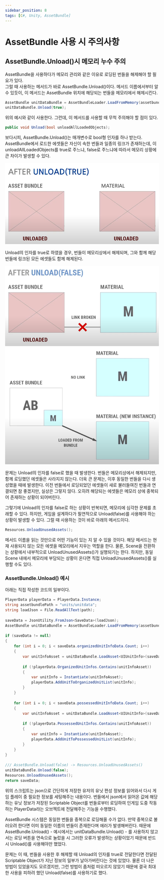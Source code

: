 ```yaml
---
sidebar_position: 8
tags: [C#, Unity, AssetBundle]
---
```


# AssetBundle 사용 시 주의사항

## AssetBundle.Unload()시 메모리 누수 주의

AssetBundle을 사용하다가 메모리 관리와 같은 이유로 로딩된 번들을 해제해야 할 필요가 있다.<br />
그럴 때 사용하는 메서드가 바로 AssetBundle.Unload()이다.
메서드 이름에서부터 알 수 있듯이, 이 메서드는 AssetBundle 위치에 해당되는 번들을 메모리에서 해제시킨다.

```C#
AssetBundle unitDataBundle = AssetBundleLoader.LoadFromMemory(assetbundlePath);
unitDataBundle.Unload(true);
```

위의 예시와 같이 사용한다.
그런데, 이 메서드를 사용할 때 무척 주의해야 할 점이 있다.

```C#
public void Unload(bool unloadAllLoadedObjects);
```

보다시피, AssetBundle.Unload()는 매개변수로 bool형 인자를 하나 받는다.
AssetBundle에서 로드한 에셋들은 자신이 속한 번들과 일종의 링크가 존재하는데,
이 unloadAllLoadedObjects를 true로 주느냐, false로 주느냐에 따라서 메모리 상황에 큰 차이가 발생할 수 있다.

![AssetBundle.Unload(true)](Images/assetbundle9.png)

Unload의 인자를 true로 하였을 경우, 번들이 메모리상에서 해제되며, 그와 함께 해당 번들에 링크된 모든 에셋들도 함께 해제된다.

![AssetBundle.Unload(false)](Images/assetbundle10.png)
![AssetBundle.Unload(false)](Images/assetbundle11.png)

문제는 Unload의 인자를 false로 했을 때 발생한다.
번들은 메모리상에서 해제되지만, 함께 로딩했던 에셋들은 사라지지 않는다.
더욱 큰 문제는, 이후 동일한 번들을 다시 생성했을 때에 발생한다.
이전 번들에서 로딩되었던 에셋들이 새로 불러들여진 번들과 연결되면 참 좋겠지만, 실상은 그렇지 않다.
오히려 해당되는 에셋들은 메모리 상에 중복되어 존재하는 상황이 되어버린다.

그렇기에 Unload의 인자를 false로 하는 상황이 반복되면, 메모리에 심각한 문제를 초래할 수 있다.
하지만, 게임을 설계하다가 필연적으로 Unload(false)를 사용해야 하는 상황이 발생할 수 있다.
그럴 때 사용하는 것이 바로 아래의 메서드이다.

```C#
Resources.UnloadUnusedAssets();
```

메서드 이름을 읽는 것만으로 어떤 기능이 있는 지 알 수 있을 것이다.
해당 메서드는 현재 사용되지 않는 모든 에셋을 메모리에서 지우는 역할을 한다.
물론, Scene을 전환하는 상황에서 내부적으로 UnloadUnusedAssets()가 실행되기는 한다.
하지만, 동일 Scene 내에서 메모리에 부담되는 상황이 온다면 직접 UnloadUnusedAssets()를 실행할 수도 있다.


### AssetBundle.Unload() 예시

아래는 직접 작성한 코드의 일부이다.

```C#
PlayerData playerData = PlayerData.Instance;
string assetbundlePath = "units/unitdata";
string loadJson = File.ReadAllText(path);

saveData = JsonUtility.FromJson<SaveData>(loadJson);
AssetBundle unitDataBundle = AssetBundleLoader.LoadFromMemory(assetbundlePath);

if (saveData != null)
{
    for (int i = 0; i < saveData.organizedUnitInfoData.Count; i++)
    {
        var unitInfoAsset = unitDataBundle.LoadAsset<UIUnitInfo>(saveData.organizedUnitInfoData[i]);
                    
        if (!playerData.OrganizedUnitInfos.Contains(unitInfoAsset))
        {
            var unitInfo = Instantiate(unitInfoAsset);
            playerData.AddUnitToOrganizedUnitList(unitInfo);
        }
    }

    for (int i = 0; i < saveData.possessedUnitInfoData.Count; i++)
    {
        var unitInfoAsset = unitDataBundle.LoadAsset<UIUnitInfo>(saveData.possessedUnitInfoData[i]);
                    
        if (!playerData.PossessedUnitInfos.Contains(unitInfoAsset))
        {
            var unitInfo = Instantiate(unitInfoAsset);
            playerData.AddUnitToPossessedUnitList(unitInfo);
        }
    }
}

/// AssetBundle.Unload(false) -> Resources.UnloadUnusedAssets()
unitDataBundle.Unload(false);
Resources.UnloadUnusedAssets();
return saveData;
```

위의 스크립트는 json으로 간단하게 저장한 유저의 유닛 편성 정보를 읽어와서
다시 게임 플레이 중 필요한 정보를 세팅해주는 내용이다.
번들에서 json에서 읽어온 값에 해당하는 유닛 정보가 저장된 Scriptable Object를 번들로부터 로딩하여 
인게임 도중 작동하는 PlayerData라는 오브젝트에 전달해주는 기능을 수행했다.

AssetBundle 시스템은 동일한 번들을 중복으로 로딩해올 수가 없다.
만약 중복으로 불러오려 한다면 이미 동일한 이름의 번들이 존재한다며 에러가 발생해버린다.
때문에 AssetBundle.Unload() - 예시에서는 unitDataBundle.Unload() - 를 사용하지 않고서는
로딩 버튼을 연속으로 눌렀을 시 그러한 오류가 발생하는 상황이었기 때문에 반드시 Unload()를 사용해야만 했었다.

문제는 이 때, 번들을 사용한 후 해제할 때 Unload의 인자를 true로 전달한다면
전달된 Scriptable Object가 지닌 정보의 일부가 날아가버린다는 것에 있었다.
물론 더 나은 방법이 있었을지도 모르겠지만, 그런 방법이 좀처럼 떠오르지 않았기 때문에 
결국 최대한 사용을 피하려 했던 Unload(false)를 사용하기로 했다.